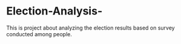 # Election-Analysis-
This is project about analyzing the election results based on survey conducted among people.
